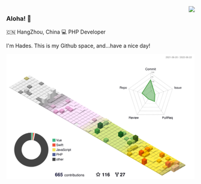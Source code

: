 <img align="right" src="https://github-readme-stats.vercel.app/api?username=mayuko2012&show_icons=true" />

### Aloha! 👋 

🇨🇳 HangZhou, China 💻 PHP Developer

I'm Hades. This is my Github space, and...have a nice day!

![](./profile-3d-contrib/profile-south-season-animate.svg)